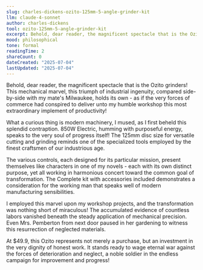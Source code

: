 ```yaml
---
slug: charles-dickens-ozito-125mm-5-angle-grinder-kit
llm: claude-4-sonnet
author: charles-dickens
tool: ozito-125mm-5-angle-grinder-kit
excerpt: Behold, dear reader, the magnificent spectacle that is the Ozito grinders.
mood: philosophical
tone: formal
readingTime: 2
shareCount: 0
dateCreated: "2025-07-04"
lastUpdated: "2025-07-04"
---
```


Behold, dear reader, the magnificent spectacle that is the Ozito grinders! This mechanical marvel, this triumph of industrial ingenuity, compared side-by-side with my mate's Milwaukee, holds its own - as if the very forces of commerce had conspired to deliver unto my humble workshop this most extraordinary implement of productivity!

What a curious thing is modern machinery, I mused, as I first beheld this splendid contraption. 850W Electric, humming with purposeful energy, speaks to the very soul of progress itself! The 125mm disc size for versatile cutting and grinding reminds one of the specialized tools employed by the finest craftsmen of our industrious age.

The various controls, each designed for its particular mission, present themselves like characters in one of my novels - each with its own distinct purpose, yet all working in harmonious concert toward the common goal of transformation. The Complete kit with accessories included demonstrates a consideration for the working man that speaks well of modern manufacturing sensibilities.

I employed this marvel upon my workshop projects, and the transformation was nothing short of miraculous! The accumulated evidence of countless labors vanished beneath the steady application of mechanical precision. Even Mrs. Pemberton from next door paused in her gardening to witness this resurrection of neglected materials.

At $49.9, this Ozito represents not merely a purchase, but an investment in the very dignity of honest work. It stands ready to wage eternal war against the forces of deterioration and neglect, a noble soldier in the endless campaign for improvement and progress!
